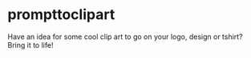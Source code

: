 # prompttoclipart
Have an idea for some cool clip art to go on your logo, design or tshirt? Bring it to life!
